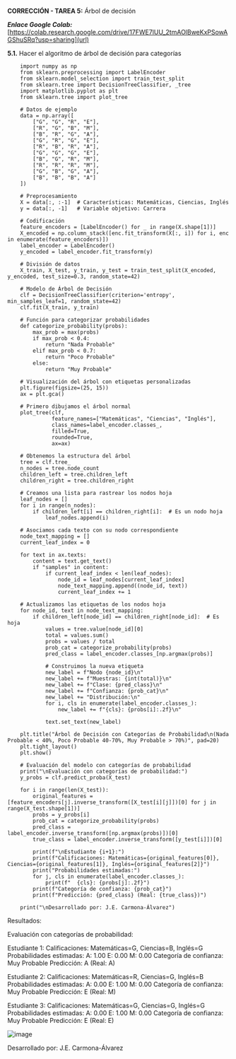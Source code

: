**CORRECCIÓN - TAREA 5:** Árbol de decisión

_**Enlace Google Colab:**_ [https://colab.research.google.com/drive/17FWE7lUU_2tmAOlBweKxPSowAGShuSRq?usp=sharing](url)

**5.1.** Hacer el algoritmo de árbol de decisión para categorías

        import numpy as np
        from sklearn.preprocessing import LabelEncoder
        from sklearn.model_selection import train_test_split
        from sklearn.tree import DecisionTreeClassifier, _tree
        import matplotlib.pyplot as plt
        from sklearn.tree import plot_tree
        
        # Datos de ejemplo
        data = np.array([
            ["G", "G", "R", "E"],
            ["R", "G", "B", "M"],
            ["B", "R", "G", "A"],
            ["G", "R", "G", "E"],
            ["R", "B", "R", "A"],
            ["G", "G", "G", "E"],
            ["B", "G", "R", "M"],
            ["R", "R", "R", "M"],
            ["G", "B", "G", "A"],
            ["B", "B", "B", "A"]
        ])
        
        # Preprocesamiento
        X = data[:, :-1]  # Características: Matemáticas, Ciencias, Inglés
        y = data[:, -1]   # Variable objetivo: Carrera
        
        # Codificación
        feature_encoders = [LabelEncoder() for _ in range(X.shape[1])]
        X_encoded = np.column_stack([enc.fit_transform(X[:, i]) for i, enc in enumerate(feature_encoders)])
        label_encoder = LabelEncoder()
        y_encoded = label_encoder.fit_transform(y)
        
        # División de datos
        X_train, X_test, y_train, y_test = train_test_split(X_encoded, y_encoded, test_size=0.3, random_state=42)
        
        # Modelo de Árbol de Decisión
        clf = DecisionTreeClassifier(criterion='entropy', min_samples_leaf=1, random_state=42)
        clf.fit(X_train, y_train)
        
        # Función para categorizar probabilidades
        def categorize_probability(probs):
            max_prob = max(probs)
            if max_prob < 0.4:
                return "Nada Probable"
            elif max_prob < 0.7:
                return "Poco Probable"
            else:
                return "Muy Probable"
        
        # Visualización del árbol con etiquetas personalizadas
        plt.figure(figsize=(25, 15))
        ax = plt.gca()
        
        # Primero dibujamos el árbol normal
        plot_tree(clf,
                  feature_names=["Matemáticas", "Ciencias", "Inglés"],
                  class_names=label_encoder.classes_,
                  filled=True,
                  rounded=True,
                  ax=ax)
        
        # Obtenemos la estructura del árbol
        tree = clf.tree_
        n_nodes = tree.node_count
        children_left = tree.children_left
        children_right = tree.children_right
        
        # Creamos una lista para rastrear los nodos hoja
        leaf_nodes = []
        for i in range(n_nodes):
            if children_left[i] == children_right[i]:  # Es un nodo hoja
                leaf_nodes.append(i)
        
        # Asociamos cada texto con su nodo correspondiente
        node_text_mapping = []
        current_leaf_index = 0
        
        for text in ax.texts:
            content = text.get_text()
            if "samples" in content:
                if current_leaf_index < len(leaf_nodes):
                    node_id = leaf_nodes[current_leaf_index]
                    node_text_mapping.append((node_id, text))
                    current_leaf_index += 1
        
        # Actualizamos las etiquetas de los nodos hoja
        for node_id, text in node_text_mapping:
            if children_left[node_id] == children_right[node_id]:  # Es hoja
                values = tree.value[node_id][0]
                total = values.sum()
                probs = values / total
                prob_cat = categorize_probability(probs)
                pred_class = label_encoder.classes_[np.argmax(probs)]
                
                # Construimos la nueva etiqueta
                new_label = f"Nodo {node_id}\n"
                new_label += f"Muestras: {int(total)}\n"
                new_label += f"Clase: {pred_class}\n"
                new_label += f"Confianza: {prob_cat}\n"
                new_label += "Distribución:\n"
                for i, cls in enumerate(label_encoder.classes_):
                    new_label += f"{cls}: {probs[i]:.2f}\n"
                
                text.set_text(new_label)
        
        plt.title("Árbol de Decisión con Categorías de Probabilidad\n(Nada Probable < 40%, Poco Probable 40-70%, Muy Probable > 70%)", pad=20)
        plt.tight_layout()
        plt.show()
        
        # Evaluación del modelo con categorías de probabilidad
        print("\nEvaluación con categorías de probabilidad:")
        y_probs = clf.predict_proba(X_test)
        
        for i in range(len(X_test)):
            original_features = [feature_encoders[j].inverse_transform([X_test[i][j]])[0] for j in range(X_test.shape[1])]
            probs = y_probs[i]
            prob_cat = categorize_probability(probs)
            pred_class = label_encoder.inverse_transform([np.argmax(probs)])[0]
            true_class = label_encoder.inverse_transform([y_test[i]])[0]
            
            print(f"\nEstudiante {i+1}:")
            print(f"Calificaciones: Matemáticas={original_features[0]}, Ciencias={original_features[1]}, Inglés={original_features[2]}")
            print("Probabilidades estimadas:")
            for j, cls in enumerate(label_encoder.classes_):
                print(f"  {cls}: {probs[j]:.2f}")
            print(f"Categoría de confianza: {prob_cat}")
            print(f"Predicción: {pred_class} (Real: {true_class})")
        
        print("\nDesarrollado por: J.E. Carmona-Álvarez")

Resultados:

Evaluación con categorías de probabilidad:

Estudiante 1:
Calificaciones: Matemáticas=G, Ciencias=B, Inglés=G
Probabilidades estimadas:
  A: 1.00
  E: 0.00
  M: 0.00
Categoría de confianza: Muy Probable
Predicción: A (Real: A)

Estudiante 2:
Calificaciones: Matemáticas=R, Ciencias=G, Inglés=B
Probabilidades estimadas:
  A: 0.00
  E: 1.00
  M: 0.00
Categoría de confianza: Muy Probable
Predicción: E (Real: M)

Estudiante 3:
Calificaciones: Matemáticas=G, Ciencias=G, Inglés=G
Probabilidades estimadas:
  A: 0.00
  E: 1.00
  M: 0.00
Categoría de confianza: Muy Probable
Predicción: E (Real: E)

![image](https://github.com/user-attachments/assets/57045df4-d6a1-458c-a488-08bf70da92a7)

Desarrollado por: J.E. Carmona-Álvarez
